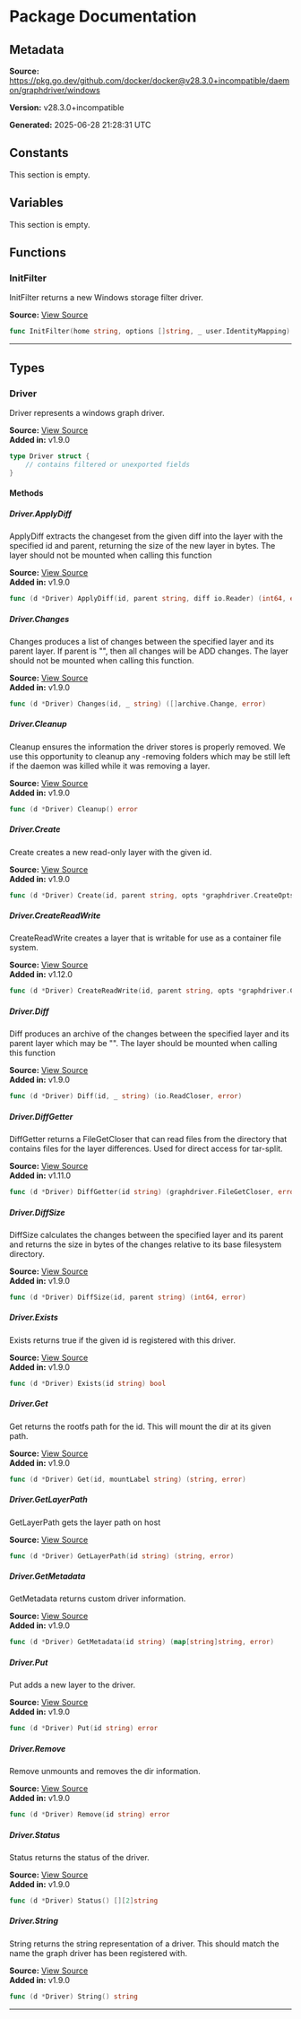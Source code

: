 # Package Documentation

## Metadata

**Source:** https://pkg.go.dev/github.com/docker/docker@v28.3.0+incompatible/daemon/graphdriver/windows

**Version:** v28.3.0+incompatible

**Generated:** 2025-06-28 21:28:31 UTC

## Constants

This section is empty.

## Variables

This section is empty.

## Functions

### InitFilter

InitFilter returns a new Windows storage filter driver.

**Source:** [View Source](https://github.com/docker/docker/blob/v28.3.0/daemon/graphdriver/windows/windows.go#L92)  

```go
func InitFilter(home string, options []string, _ user.IdentityMapping) (graphdriver.Driver, error)
```

---

## Types

### Driver

Driver represents a windows graph driver.

**Source:** [View Source](https://github.com/docker/docker/blob/v28.3.0/daemon/graphdriver/windows/windows.go#L80)  
**Added in:** v1.9.0

```go
type Driver struct {
	// contains filtered or unexported fields
}
```

#### Methods

##### Driver.ApplyDiff

ApplyDiff extracts the changeset from the given diff into the
layer with the specified id and parent, returning the size of the
new layer in bytes.
The layer should not be mounted when calling this function

**Source:** [View Source](https://github.com/docker/docker/blob/v28.3.0/daemon/graphdriver/windows/windows.go#L573)  
**Added in:** v1.9.0

```go
func (d *Driver) ApplyDiff(id, parent string, diff io.Reader) (int64, error)
```

##### Driver.Changes

Changes produces a list of changes between the specified layer
and its parent layer. If parent is "", then all changes will be ADD changes.
The layer should not be mounted when calling this function.

**Source:** [View Source](https://github.com/docker/docker/blob/v28.3.0/daemon/graphdriver/windows/windows.go#L518)  
**Added in:** v1.9.0

```go
func (d *Driver) Changes(id, _ string) ([]archive.Change, error)
```

##### Driver.Cleanup

Cleanup ensures the information the driver stores is properly removed.
We use this opportunity to cleanup any -removing folders which may be
still left if the daemon was killed while it was removing a layer.

**Source:** [View Source](https://github.com/docker/docker/blob/v28.3.0/daemon/graphdriver/windows/windows.go#L453)  
**Added in:** v1.9.0

```go
func (d *Driver) Cleanup() error
```

##### Driver.Create

Create creates a new read-only layer with the given id.

**Source:** [View Source](https://github.com/docker/docker/blob/v28.3.0/daemon/graphdriver/windows/windows.go#L177)  
**Added in:** v1.9.0

```go
func (d *Driver) Create(id, parent string, opts *graphdriver.CreateOpts) error
```

##### Driver.CreateReadWrite

CreateReadWrite creates a layer that is writable for use as a container
file system.

**Source:** [View Source](https://github.com/docker/docker/blob/v28.3.0/daemon/graphdriver/windows/windows.go#L169)  
**Added in:** v1.12.0

```go
func (d *Driver) CreateReadWrite(id, parent string, opts *graphdriver.CreateOpts) error
```

##### Driver.Diff

Diff produces an archive of the changes between the specified
layer and its parent layer which may be "".
The layer should be mounted when calling this function

**Source:** [View Source](https://github.com/docker/docker/blob/v28.3.0/daemon/graphdriver/windows/windows.go#L482)  
**Added in:** v1.9.0

```go
func (d *Driver) Diff(id, _ string) (io.ReadCloser, error)
```

##### Driver.DiffGetter

DiffGetter returns a FileGetCloser that can read files from the directory that
contains files for the layer differences. Used for direct access for tar-split.

**Source:** [View Source](https://github.com/docker/docker/blob/v28.3.0/daemon/graphdriver/windows/windows.go#L922)  
**Added in:** v1.11.0

```go
func (d *Driver) DiffGetter(id string) (graphdriver.FileGetCloser, error)
```

##### Driver.DiffSize

DiffSize calculates the changes between the specified layer
and its parent and returns the size in bytes of the changes
relative to its base filesystem directory.

**Source:** [View Source](https://github.com/docker/docker/blob/v28.3.0/daemon/graphdriver/windows/windows.go#L607)  
**Added in:** v1.9.0

```go
func (d *Driver) DiffSize(id, parent string) (int64, error)
```

##### Driver.Exists

Exists returns true if the given id is registered with this driver.

**Source:** [View Source](https://github.com/docker/docker/blob/v28.3.0/daemon/graphdriver/windows/windows.go#L155)  
**Added in:** v1.9.0

```go
func (d *Driver) Exists(id string) bool
```

##### Driver.Get

Get returns the rootfs path for the id. This will mount the dir at its given path.

**Source:** [View Source](https://github.com/docker/docker/blob/v28.3.0/daemon/graphdriver/windows/windows.go#L366)  
**Added in:** v1.9.0

```go
func (d *Driver) Get(id, mountLabel string) (string, error)
```

##### Driver.GetLayerPath

GetLayerPath gets the layer path on host

**Source:** [View Source](https://github.com/docker/docker/blob/v28.3.0/daemon/graphdriver/windows/windows.go#L361)  

```go
func (d *Driver) GetLayerPath(id string) (string, error)
```

##### Driver.GetMetadata

GetMetadata returns custom driver information.

**Source:** [View Source](https://github.com/docker/docker/blob/v28.3.0/daemon/graphdriver/windows/windows.go#L628)  
**Added in:** v1.9.0

```go
func (d *Driver) GetMetadata(id string) (map[string]string, error)
```

##### Driver.Put

Put adds a new layer to the driver.

**Source:** [View Source](https://github.com/docker/docker/blob/v28.3.0/daemon/graphdriver/windows/windows.go#L424)  
**Added in:** v1.9.0

```go
func (d *Driver) Put(id string) error
```

##### Driver.Remove

Remove unmounts and removes the dir information.

**Source:** [View Source](https://github.com/docker/docker/blob/v28.3.0/daemon/graphdriver/windows/windows.go#L265)  
**Added in:** v1.9.0

```go
func (d *Driver) Remove(id string) error
```

##### Driver.Status

Status returns the status of the driver.

**Source:** [View Source](https://github.com/docker/docker/blob/v28.3.0/daemon/graphdriver/windows/windows.go#L148)  
**Added in:** v1.9.0

```go
func (d *Driver) Status() [][2]string
```

##### Driver.String

String returns the string representation of a driver. This should match
the name the graph driver has been registered with.

**Source:** [View Source](https://github.com/docker/docker/blob/v28.3.0/daemon/graphdriver/windows/windows.go#L143)  
**Added in:** v1.9.0

```go
func (d *Driver) String() string
```

---

